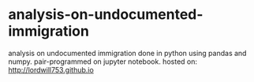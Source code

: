 # analysis-on-undocumented-immigration
analysis on undocumented immigration done in python using pandas and numpy. pair-programmed on jupyter notebook. hosted on: http://lordwill753.github.io
